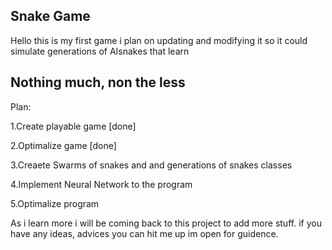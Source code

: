 ## Snake Game

Hello this is my first game i plan on updating and modifying it so it could simulate generations of AIsnakes that learn
## Nothing much, non the less

Plan:

1.Create playable game [done]

2.Optimalize game [done]

3.Creaete Swarms of snakes and and generations of snakes classes

4.Implement Neural Network to the program

5.Optimalize program

As i learn more i will be coming back to this project to add more stuff. if you have any ideas, advices you can hit me up im open for guidence.
